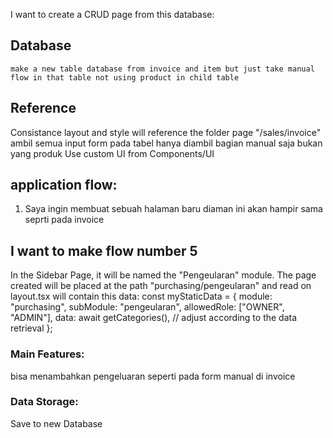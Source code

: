 I want to create a CRUD page from this database:

## Database

```
make a new table database from invoice and item but just take manual flow in that table not using product in child table
```

## Reference

Consistance layout and style will reference the folder page "/sales/invoice"
ambil semua input form pada tabel hanya diambil bagian manual saja bukan yang produk
Use custom UI from Components/UI

## application flow:

1. Saya ingin membuat sebuah halaman baru diaman ini akan hampir sama seprti pada invoice

## I want to make flow number 5

In the Sidebar Page, it will be named the "Pengeularan" module. The page created will be placed at the path "purchasing/pengeularan" and read on layout.tsx will contain this data:
const myStaticData = {
module: "purchasing",
subModule: "pengeularan",
allowedRole: ["OWNER", "ADMIN"],
data: await getCategories(), // adjust according to the data retrieval
};

### Main Features:

bisa menambahkan pengeluaran seperti pada form manual di invoice

### Data Storage:

Save to new Database